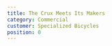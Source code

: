 ```yaml
---
title: The Crux Meets Its Makers
category: Commercial
customer: Specialized Bicycles
position: 0
---
```

